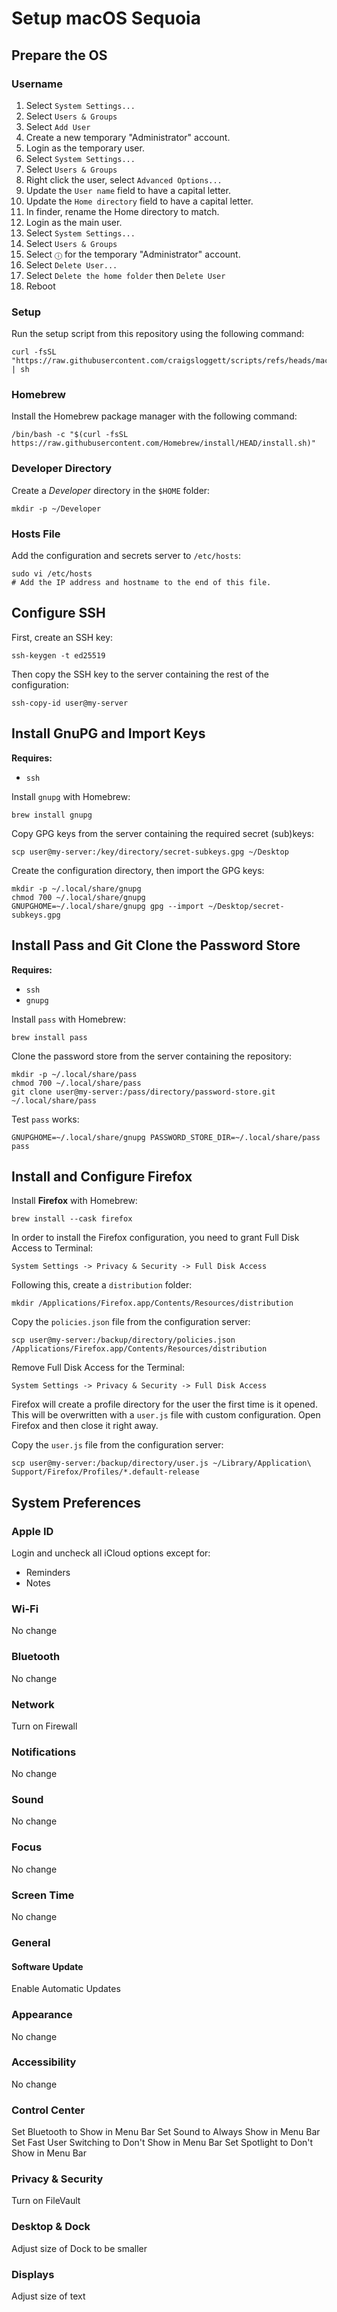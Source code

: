 # Setup macOS Sequoia

## Prepare the OS

### Username

1. Select `System Settings...`
2. Select `Users & Groups`
3. Select `Add User`
4. Create a new temporary "Administrator" account.
5. Login as the temporary user.
6. Select `System Settings...`
7. Select `Users & Groups`
8. Right click the user, select `Advanced Options...`
9. Update the `User name` field to have a capital letter.
10. Update the `Home directory` field to have a capital letter.
11. In finder, rename the Home directory to match.
12. Login as the main user.
13. Select `System Settings...`
14. Select `Users & Groups`
15. Select `ⓘ` for the temporary "Administrator" account.
16. Select `Delete User...`
17. Select `Delete the home folder` then `Delete User`
18. Reboot

### Setup

Run the setup script from this repository using the following command:

```shell
curl -fsSL "https://raw.githubusercontent.com/craigsloggett/scripts/refs/heads/macOS/macOS/install.sh" | sh
```

### Homebrew

Install the Homebrew package manager with the following command:

```shell
/bin/bash -c "$(curl -fsSL https://raw.githubusercontent.com/Homebrew/install/HEAD/install.sh)"
```

### Developer Directory

Create a _Developer_ directory in the `$HOME` folder:

```shell
mkdir -p ~/Developer
```

### Hosts File

Add the configuration and secrets server to `/etc/hosts`:

```shell
sudo vi /etc/hosts
# Add the IP address and hostname to the end of this file.
```

## Configure SSH

First, create an SSH key:

```shell
ssh-keygen -t ed25519
```

Then copy the SSH key to the server containing the rest of the configuration:

```shell
ssh-copy-id user@my-server
```

## Install GnuPG and Import Keys

**Requires:**
 - `ssh`

Install `gnupg` with Homebrew:

```shell
brew install gnupg
```

Copy GPG keys from the server containing the required secret (sub)keys:

```shell
scp user@my-server:/key/directory/secret-subkeys.gpg ~/Desktop
```

Create the configuration directory, then import the GPG keys:

```shell
mkdir -p ~/.local/share/gnupg
chmod 700 ~/.local/share/gnupg
GNUPGHOME=~/.local/share/gnupg gpg --import ~/Desktop/secret-subkeys.gpg
```

## Install Pass and Git Clone the Password Store

**Requires:**
 - `ssh`
 - `gnupg`

Install `pass` with Homebrew:

```shell
brew install pass
```

Clone the password store from the server containing the repository:

```shell
mkdir -p ~/.local/share/pass
chmod 700 ~/.local/share/pass
git clone user@my-server:/pass/directory/password-store.git ~/.local/share/pass
```

Test `pass` works:

```shell
GNUPGHOME=~/.local/share/gnupg PASSWORD_STORE_DIR=~/.local/share/pass pass
```

## Install and Configure Firefox

Install **Firefox** with Homebrew:

```shell
brew install --cask firefox
```

In order to install the Firefox configuration, you need to grant Full Disk Access to Terminal:

`System Settings -> Privacy & Security -> Full Disk Access`

Following this, create a `distribution` folder:

```shell
mkdir /Applications/Firefox.app/Contents/Resources/distribution
```

Copy the `policies.json` file from the configuration server:

```shell
scp user@my-server:/backup/directory/policies.json /Applications/Firefox.app/Contents/Resources/distribution
```

Remove Full Disk Access for the Terminal:

`System Settings -> Privacy & Security -> Full Disk Access`

Firefox will create a profile directory for the user the first time is it opened. This will be overwritten with a `user.js` file with custom configuration. Open Firefox and then close it right away.

Copy the `user.js` file from the configuration server:

```shell
scp user@my-server:/backup/directory/user.js ~/Library/Application\ Support/Firefox/Profiles/*.default-release
```

## System Preferences

### Apple ID

Login and uncheck all iCloud options except for:
 - Reminders
 - Notes

### Wi-Fi

No change

### Bluetooth

No change

### Network

Turn on Firewall

### Notifications

No change

### Sound

No change

### Focus

No change

### Screen Time

No change

### General

#### Software Update

Enable Automatic Updates

### Appearance

No change

### Accessibility

No change

### Control Center

Set Bluetooth to Show in Menu Bar
Set Sound to Always Show in Menu Bar
Set Fast User Switching to Don't Show in Menu Bar
Set Spotlight to Don't Show in Menu Bar

### Privacy & Security

Turn on FileVault

### Desktop & Dock

Adjust size of Dock to be smaller

### Displays

Adjust size of text
